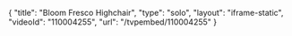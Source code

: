 {
    "title": "Bloom Fresco Highchair",
    "type": "solo",
    "layout": "iframe-static",
    "videoId": "110004255",
    "url": "\/tvpembed\/110004255"
}